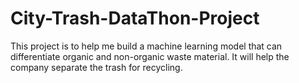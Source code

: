 # City-Trash-DataThon-Project
This project is to help me build a machine learning model that can differentiate organic and non-organic waste material.
It will help the company separate the trash for recycling.
